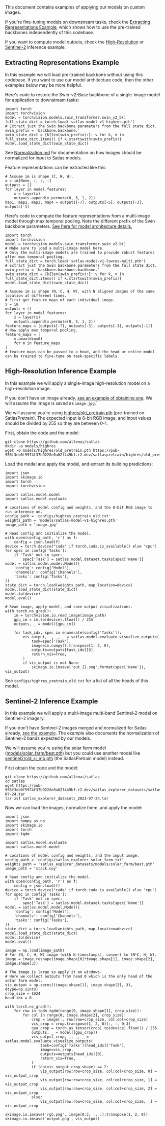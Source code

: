 This document contains examples of applying our models on custom images.

If you're fine-tuning models on downstream tasks, check the [Extracting Representations Example](#extracting-representations-example), which shows how to use the pre-trained backbones independently of this codebase.

If you want to compute model outputs, check the [High-Resolution](#high-resolution-inference-example) or [Sentinel-2](#sentinel-2-inference-example) inference example.

## Extracting Representations Example

In this example we will load pre-trained backbone without using this codebase.
If you want to use our model architecture code, then the other examples below may be more helpful.

Here's code to restore the Swin-v2-Base backbone of a single-image model for application to downstream tasks:

    import torch
    import torchvision
    model = torchvision.models.swin_transformer.swin_v2_b()
    full_state_dict = torch.load('satlas-model-v1-highres.pth')
    # Extract just the Swin backbone parameters from the full state dict.
    swin_prefix = 'backbone.backbone.'
    swin_state_dict = {k[len(swin_prefix):]: v for k, v in full_state_dict.items() if k.startswith(swin_prefix)}
    model.load_state_dict(swin_state_dict)

See [Normalization.md](Normalization.md) for documentation on how images should be normalized for input to Satlas models.

Feature representations can be extracted like this:

    # Assume im is shape (C, H, W).
    x = im[None, :, :, :]
    outputs = []
    for layer in model.features:
        x = layer(x)
        outputs.append(x.permute(0, 3, 1, 2))
    map1, map2, map3, map4 = outputs[-7], outputs[-5], outputs[-3], outputs[-1]

Here's code to compute the feature representations from a multi-image model through max temporal pooling. Note the different prefix of the Swin backbone parameters. [See here for model architecture details.](ModelArchitecture.md)

    import torch
    import torchvision
    model = torchvision.models.swin_transformer.swin_v2_b()
    # Make sure to load a multi-image model here.
    # Only the multi-image models are trained to provide robust features after max temporal pooling.
    full_state_dict = torch.load('satlas-model-v1-lowres-multi.pth')
    # Extract just the Swin backbone parameters from the full state dict.
    swin_prefix = 'backbone.backbone.backbone.'
    swin_state_dict = {k[len(swin_prefix):]: v for k, v in full_state_dict.items() if k.startswith(swin_prefix)}
    model.load_state_dict(swin_state_dict)

    # Assume im is shape (N, C, H, W), with N aligned images of the same location at different times.
    # First get feature maps of each individual image.
    x = im
    outputs = []
    for layer in model.features:
        x = layer(x)
        outputs.append(x.permute(0, 3, 1, 2))
    feature_maps = [outputs[-7], outputs[-5], outputs[-3], outputs[-1]]
    # Now apply max temporal pooling.
    feature_maps = [
        m.amax(dim=0)
        for m in feature_maps
    ]
    # feature_maps can be passed to a head, and the head or entire model can be trained to fine-tune on task-specific labels.

## High-Resolution Inference Example

In this example we will apply a single-image high-resolution model on a high-resolution image.

If you don't have an image already, [see an example of obtaining one](Normalization.md#high-resolution-images).
We will assume the image is saved as `image.jpg`.`

We will assume you're using [highres/old_pretrain.pth](https://pub-956f3eb0f5974f37b9228e0a62f449bf.r2.dev/satlaspretrain/highres/old_pretrain.pth) (pre-trained on SatlasPretrain).
The expected input is 8-bit RGB image, and input values should be divided by 255 so they are between 0-1.

First, obtain the code and the model:

    git clone https://github.com/allenai/satlas
    mkdir -p models/highres
    wget -O models/highres/old_pretrain.pth https://pub-956f3eb0f5974f37b9228e0a62f449bf.r2.dev/satlaspretrain/highres/old_pretrain.pth

Load the model and apply the model, and extract its building predictions:

    import json
    import skimage.io
    import torch
    import torchvision

    import satlas.model.model
    import satlas.model.evaluate

    # Locations of model config and weights, and the 8-bit RGB image to run inference on.
    config_path = 'configs/highres_pretrain_old.txt'
    weights_path = 'models/satlas-model-v1-highres.pth'
    image_path = 'image.jpg'

    # Read config and initialize the model.
    with open(config_path, 'r') as f:
        config = json.load(f)
    device = torch.device("cuda" if torch.cuda.is_available() else "cpu")
    for spec in config['Tasks']:
        if 'Task' not in spec:
            spec['Task'] = satlas.model.dataset.tasks[spec['Name']]
    model = satlas.model.model.Model({
        'config': config['Model'],
        'channels': config['Channels'],
        'tasks': config['Tasks'],
    })
    state_dict = torch.load(weights_path, map_location=device)
    model.load_state_dict(state_dict)
    model.to(device)
    model.eval()

    # Read image, apply model, and save output visualizations.
    with torch.no_grad():
        im = torchvision.io.read_image(image_path)
        gpu_im = im.to(device).float() / 255
        outputs, _ = model([gpu_im])

        for task_idx, spec in enumerate(config['Tasks']):
            vis_output, _, _, _ = satlas.model.evaluate.visualize_outputs(
                task=spec['Task'],
                image=im.numpy().transpose(1, 2, 0),
                outputs=outputs[task_idx][0],
                return_vis=True,
            )
            if vis_output is not None:
                skimage.io.imsave('out_{}.png'.format(spec['Name']), vis_output)

See `configs/highres_pretrain_old.txt` for a list of all the heads of this model.

## Sentinel-2 Inference Example

In this example we will apply a multi-image multi-band Sentinel-2 model on Sentinel-2 imagery.

If you don't have Sentinel-2 images merged and normalized for Satlas already, [see the example](Normalization.md#sentinel-2-images).
The example also documents the normalization of Sentinel-2 bands expected by our models.

We will assume you're using the solar farm model ([models/solar_farm/best.pth](https://pub-956f3eb0f5974f37b9228e0a62f449bf.r2.dev/satlas_explorer_datasets/satlas_explorer_datasets_2023-07-24.tar)) but you could use another model like [sentinel2/old_si_mb.pth](https://pub-956f3eb0f5974f37b9228e0a62f449bf.r2.dev/satlaspretrain/sentinel2/old_si_mb.pth) (the SatlasPretrain model) instead.

First obtain the code and the model:

    git clone https://github.com/allenai/satlas
    cd satlas
    wget https://pub-956f3eb0f5974f37b9228e0a62f449bf.r2.dev/satlas_explorer_datasets/satlas_explorer_datasets_2023-07-24.tar
    tar xvf satlas_explorer_datasets_2023-07-24.tar

Now we can load the images, normalize them, and apply the model:

    import json
    import numpy as np
    import skimage.io
    import torch
    import tqdm

    import satlas.model.evaluate
    import satlas.model.model

    # Locations of model config and weights, and the input image.
    config_path = 'configs/satlas_explorer_solar_farm.txt'
    weights_path = 'satlas_explorer_datasets/models/solar_farm/best.pth'
    image_path = 'stack.npy'

    # Read config and initialize the model.
    with open(config_path, 'r') as f:
        config = json.load(f)
    device = torch.device("cuda" if torch.cuda.is_available() else "cpu")
    for spec in config['Tasks']:
        if 'Task' not in spec:
            spec['Task'] = satlas.model.dataset.tasks[spec['Name']]
    model = satlas.model.model.Model({
        'config': config['Model'],
        'channels': config['Channels'],
        'tasks': config['Tasks'],
    })
    state_dict = torch.load(weights_path, map_location=device)
    model.load_state_dict(state_dict)
    model.to(device)
    model.eval()

    image = np.load(image_path)
    # For (N, C, H, W) image (with N timestamps), convert to (N*C, H, W).
    image = image.reshape(image.shape[0]*image.shape[1], image.shape[2], image.shape[3])

    # The image is large so apply it on windows.
    # Here we collect outputs from head 0 which is the only head of the solar farm model.
    vis_output = np.zeros((image.shape[1], image.shape[2], 3), dtype=np.uint8)
    crop_size = 1024
    head_idx = 0

    with torch.no_grad():
        for row in tqdm.tqdm(range(0, image.shape[1], crop_size)):
            for col in range(0, image.shape[2], crop_size):
                crop = image[:, row:row+crop_size, col:col+crop_size]
                vis_crop = crop.transpose(1, 2, 0)[:, :, 0:3]
                gpu_crop = torch.as_tensor(crop).to(device).float() / 255
                outputs, _ = model([gpu_crop])
                vis_output_crop, _, _, _ = satlas.model.evaluate.visualize_outputs(
                    task=config['Tasks'][head_idx]['Task'],
                    image=vis_crop,
                    outputs=outputs[head_idx][0],
                    return_vis=True,
                )
                if len(vis_output_crop.shape) == 2:
                    vis_output[row:row+crop_size, col:col+crop_size, 0] = vis_output_crop
                    vis_output[row:row+crop_size, col:col+crop_size, 1] = vis_output_crop
                    vis_output[row:row+crop_size, col:col+crop_size, 2] = vis_output_crop
                else:
                    vis_output[row:row+crop_size, col:col+crop_size, :] = vis_output_crop

    skimage.io.imsave('rgb.png', image[0:3, :, :].transpose(1, 2, 0))
    skimage.io.imsave('output.png', vis_output)
